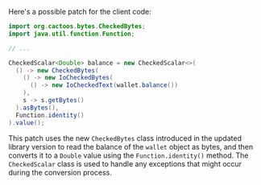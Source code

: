 Here's a possible patch for the client code:

```java
import org.cactoos.bytes.CheckedBytes;
import java.util.function.Function;

// ...

CheckedScalar<Double> balance = new CheckedScalar<>(
  () -> new CheckedBytes(
    () -> new IoCheckedBytes(
      () -> new IoCheckedText(wallet.balance())
    ),
    s -> s.getBytes()
  ).asBytes(),
  Function.identity()
).value();
```

This patch uses the new `CheckedBytes` class introduced in the updated library version to read the balance of the `wallet` object as bytes, and then converts it to a `Double` value using the `Function.identity()` method. The `CheckedScalar` class is used to handle any exceptions that might occur during the conversion process.